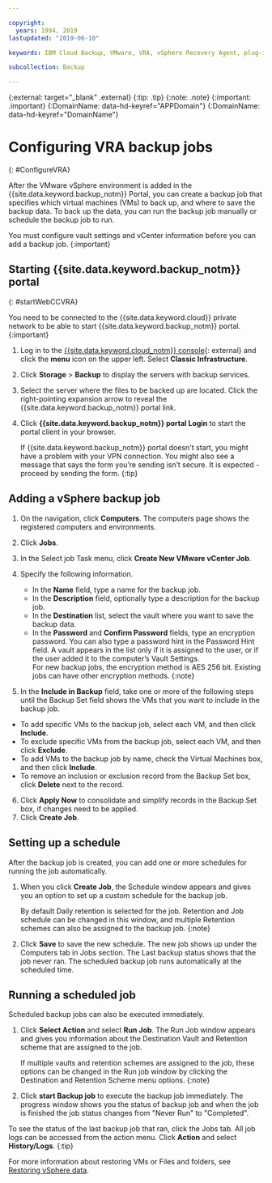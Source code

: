 ```yaml
---

copyright:
  years: 1994, 2019
lastupdated: "2019-06-10"

keywords: IBM Cloud Backup, VMware, VRA, vSphere Recovery Agent, plug-in, plugin, EVault, Carbonite, vSphere

subcollection: Backup

---
```

{:external: target="_blank" .external}
{:tip: .tip}
{:note: .note}
{:important: .important}
{:DomainName: data-hd-keyref="APPDomain"}
{:DomainName: data-hd-keyref="DomainName"}

# Configuring VRA backup jobs
{: #ConfigureVRA}

After the VMware vSphere  environment is added in the {{site.data.keyword.backup_notm}} Portal, you can create a backup job that specifies which virtual machines (VMs) to back up, and where to save the backup data. To back up the data, you can run the backup job manually or schedule the backup job to run.

You must configure vault settings and vCenter information before you can add a backup job.
{:important}

## Starting {{site.data.keyword.backup_notm}} portal
{: #startWebCCVRA}

You need to be connected to the {{site.data.keyword.cloud}} private network to be able to start {{site.data.keyword.backup_notm}} portal.
{:important}

1. Log in to the [{{site.data.keyword.cloud_notm}} console](https://{DomainName}){: external} and click the **menu** icon on the upper left. Select **Classic Infrastructure**.
2. Click **Storage** > **Backup** to display the servers with backup services.
3. Select the server where the files to be backed up are located. Click the right-pointing expansion arrow to reveal the {{site.data.keyword.backup_notm}} portal link.
4. Click **{{site.data.keyword.backup_notm}} portal Login** to start the portal client in your browser.

   If {{site.data.keyword.backup_notm}} portal doesn't start, you might have a problem with your VPN connection. You might also see a message that says the form you’re sending isn’t secure. It is expected - proceed by sending the form.
   {:tip}

## Adding a vSphere backup job

1. On the navigation, click **Computers**. The computers page shows the registered computers and environments.
2. Click **Jobs**.
3. In the Select job Task menu, click **Create New VMware vCenter Job**.
4. Specify the following information.
   * In the **Name** field, type a name for the backup job.
   * In the **Description** field, optionally type a description for the backup job.
   * In the **Destination** list, select the vault where you want to save the backup data.
   * In the **Password** and **Confirm Password** fields, type an encryption password. You can also type a password hint in the Password Hint field.
   A vault appears in the list only if it is assigned to the user, or if the user added it to the computer’s Vault Settings.<br/>
   For new backup jobs, the encryption method is AES 256 bit. Existing jobs can have other encryption methods.
   {:note}

5.	In the **Include in Backup** field, take one or more of the following steps until the Backup Set field shows the VMs that you want to include in the backup job.

   * To add specific VMs to the backup job, select each VM, and then click **Include**.
   * To exclude specific VMs from the backup job, select each VM, and then click **Exclude**.
   * To add VMs to the backup job by name, check the Virtual Machines box, and then click **Include**.
   * To remove an inclusion or exclusion record from the Backup Set box, click **Delete** next to the record.

6. Click **Apply Now** to consolidate and simplify records in the Backup Set box, if changes need to be applied.
7. Click **Create Job**.

## Setting up a schedule

After the backup job is created, you can add one or more schedules for running the job automatically.

1. When you click **Create Job**, the Schedule window appears and gives you an option to set up a custom schedule for the backup job.

   By default Daily retention is selected for the job. Retention and Job schedule can be changed in this window, and multiple Retention schemes can also be assigned to the backup job.
   {:note}
2. Click **Save** to save the new schedule. The new job shows up under the Computers tab in Jobs section. The Last backup status shows that the job never ran. The scheduled backup job runs automatically at the scheduled time.

## Running a scheduled job

Scheduled backup jobs can also be executed immediately.

1. Click **Select Action** and select **Run Job**. The Run Job window appears and gives you information about the Destination Vault and Retention scheme that are assigned to the job.

   If multiple vaults and retention schemes are assigned to the job, these options can be changed in the Run job window by clicking the Destination and Retention Scheme menu options.
   {:note}
2. Click **start Backup job** to execute the backup job immediately. The progress window shows you the status of backup job and when the job is finished the job status changes from "Never Run" to "Completed".

To see the status of the last backup job that ran, click the Jobs tab. All job logs can be accessed from the action menu. Click **Action** and select **History/Logs**.
{:tip}

For more information about restoring VMs or Files and folders, see [Restoring vSphere data](/docs/infrastructure/Backup?topic=Backup-VRARestore#VRARestore).
